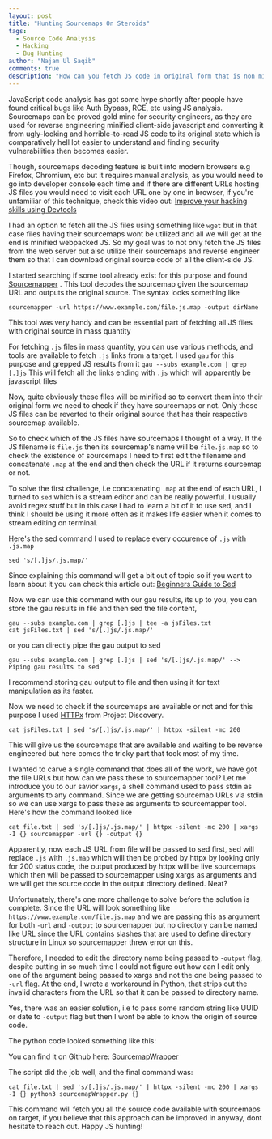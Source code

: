 ```yaml
---
layout: post
title: "Hunting Sourcemaps On Steroids"
tags:
  - Source Code Analysis
  - Hacking
  - Bug Hunting
author: "Najam Ul Saqib"
comments: true
description: "How can you fetch JS code in original form that is non minified from any target? I have explained my methodology in this post"
---
```


JavaScript code analysis has got some hype shortly after people have found critical bugs like Auth Bypass, RCE, etc using JS analysis. Sourcemaps can be proved gold mine for security engineers, as they are used for reverse engineering minified client-side javascript and converting it from ugly-looking and horrible-to-read JS code to its original state which is comparatively hell lot easier to understand and finding security vulnerabilities then becomes easier.

Though, sourcemaps decoding feature is built into modern browsers e.g Firefox, Chromium, etc but it requires manual analysis, as you would need to go into developer console each time and if there are different URLs hosting JS files you would need to visit each URL one by one in browser, if you're unfamiliar of this technique, check this video out: [Improve your hacking skills using Devtools](https://www.youtube.com/watch?v=Y1S5s3FmFsI&list)

I had an option to fetch all the JS files using something like `wget` but in that case files having their sourcemaps wont be utilized and all we will get at the end is minified webpacked JS. So my goal was to not only fetch the JS files from the web server but also utilize their sourcemaps and reverse engineer them so that I can download original source code of all the client-side JS.

I started searching if some tool already exist for this purpose and found [Sourcemapper](https://github.com/denandz/sourcemapper) . This tool decodes the sourcemap given the sourcemap URL and outputs the original source. The syntax looks something like

`sourcemapper -url https://www.example.com/file.js.map -output dirName`

This tool was very handy and can be essential part of fetching all JS files with original source in mass quantity

For fetching `.js` files in mass quantity, you can use various methods, and tools are available to fetch `.js` links from a target. I used `gau` for this purpose and grepped JS results from it
`gau --subs example.com | grep [.]js`
This will fetch all the links ending with `.js` which will apparently be javascript files

Now, quite obviously these files will be minified so to convert them into their original form we need to check if they have sourcemaps or not. Only those JS files can be reverted to their original source that has their respective sourcemap available.

So to check which of the JS files have sourcemaps I thought of a way. If the JS filename is `file.js` then its sourcemap's name will be `file.js.map` so to check the existence of sourcemaps I need to first edit the filename and concatenate `.map` at the end and then check the URL if it returns sourcemap or not.

To solve the first challenge, i.e concatenating `.map` at the end of each URL, I turned to `sed` which is a stream editor and can be really powerful. I usually avoid regex stuff but in this case I had to learn a bit of it to use sed, and I think I should be using it more often as it makes life easier when it comes to stream editing on terminal.

Here's the sed command I used to replace every occurence of `.js` with `.js.map`

```
sed 's/[.]js/.js.map/'
```

Since explaining this command will get a bit out of topic so if you want to learn about it you can check this article out: [Beginners Guide to Sed](https://www.maketecheasier.com/beginners-guide-to-sed-linux/)

Now we can use this command with our gau results, its up to you, you can store the gau results in file and then sed the file content,

```
gau --subs example.com | grep [.]js | tee -a jsFiles.txt
cat jsFiles.txt | sed 's/[.]js/.js.map/'
```

or you can directly pipe the gau output to sed

```
gau --subs example.com | grep [.]js | sed 's/[.]js/.js.map/' --> Piping gau results to sed
```

I recommend storing gau output to file and then using it for text manipulation as its faster.

Now we need to check if the sourcemaps are available or not and for this purpose I used [HTTPx](https://github.com/projectdiscovery/httpx) from Project Discovery.

```
cat jsFiles.txt | sed 's/[.]js/.js.map/' | httpx -silent -mc 200
```

This will give us the sourcemaps that are available and waiting to be reverse engineered but here comes the tricky part that took most of my time.

I wanted to carve a single command that does all of the work, we have got the file URLs but how can we pass these to sourcemapper tool? Let me introduce you to our savior `xargs`, a shell command used to pass stdin as arguments to any command. Since we are getting sourcemap URLs via stdin so we can use xargs to pass these as arguments to sourcemapper tool. Here's how the command looked like

```
cat file.txt | sed 's/[.]js/.js.map/' | httpx -silent -mc 200 | xargs -I {} sourcemapper -url {} -output {}
```

Apparently, now each JS URL from file will be passed to sed first, sed will replace `.js` with `.js.map` which will then be probed by httpx by looking only for 200 status code, the output produced by httpx will be live sourcemaps which then will be passed to sourcemapper using xargs as arguments and we will get the source code in the output directory defined. Neat?

Unfortunately, there's one more challenge to solve before the solution is complete. Since the URL will look something like `https://www.example.com/file.js.map` and we are passing this as argument for both `-url` and `-output` to sourcemapper but no directory can be named like URL since the URL contains slashes that are used to define directory structure in Linux so sourcemapper threw error on this.

Therefore, I needed to edit the directory name being passed to `-output` flag, despite putting in so much time I could not figure out how can I edit only one of the argument being passed to xargs and not the one being passed to `-url` flag. At the end, I wrote a workaround in Python, that strips out the invalid characters from the URL so that it can be passed to directory name.

Yes, there was an easier solution, i.e to pass some random string like UUID or date to `-output` flag but then I wont be able to know the origin of source code.

The python code looked something like this:

<script src="https://gist.github.com/njmulsqb/1e78fceee4598734401e79aa7781a7d3.js"></script>

You can find it on Github here: [SourcemapWrapper](https://gist.github.com/njmulsqb/1e78fceee4598734401e79aa7781a7d3)

The script did the job well, and the final command was:

```
cat file.txt | sed 's/[.]js/.js.map/' | httpx -silent -mc 200 | xargs -I {} python3 sourcemapWrapper.py {}
```

This command will fetch you all the source code available with sourcemaps on target, if you believe that this approach can be improved in anyway, dont hesitate to reach out. Happy JS hunting!
